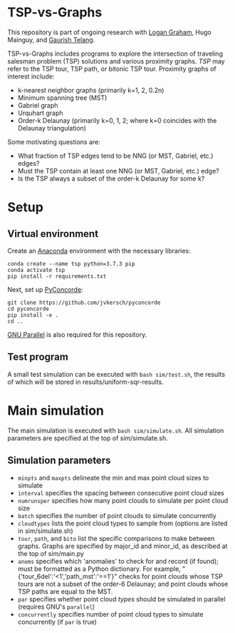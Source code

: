 # TSP-vs-Graphs
This repository is part of ongoing research with [Logan Graham](https://github.com/LoganDGraham), Hugo Mainguy, and 
[Gaurish Telang](https://github.com/gtelang).

TSP-vs-Graphs includes programs to explore the intersection of traveling salesman problem (TSP) solutions and various proximity graphs. _TSP_ may refer to the TSP tour, TSP path, or bitonic TSP tour. Proximity graphs of interest include:
- k-nearest neighbor graphs (primarily k=1, 2, 0.2n)
- Minimum spanning tree (MST)
- Gabriel graph
- Urquhart graph
- Order-k Delaunay (primarily k=0, 1, 2; where k=0 coincides with the Delaunay triangulation)

Some motivating questions are:
- What fraction of TSP edges tend to be NNG (or MST, Gabriel, etc.) edges?
- Must the TSP contain at least one NNG (or MST, Gabriel, etc.) edge?
- Is the TSP always a subset of the order-k Delaunay for some k?

# Setup
## Virtual environment
Create an [Anaconda](https://www.anaconda.com) environment with the necessary libraries:
```
conda create --name tsp python=3.7.3 pip
conda activate tsp
pip install -r requirements.txt
```
Next, set up [PyConcorde](https://github.com/jvkersch/pyconcorde):
```
git clone https://github.com/jvkersch/pyconcorde
cd pyconcorde
pip install -e .
cd ..
```
[GNU Parallel](https://www.gnu.org/software/parallel/) is also required for this repository.

## Test program
A small test simulation can be executed with `bash sim/test.sh`, the results of which will be stored in results/uniform-sqr-results.

# Main simulation
The main simulation is executed with `bash sim/simulate.sh`. All simulation parameters are specified at the top of sim/simulate.sh.
## Simulation parameters
- `minpts` and `maxpts` delineate the min and max point cloud sizes to simulate
- `interval` specifies the spacing between consecutive point cloud sizes
- `numrunsper` specifies how many point clouds to simulate per point cloud size
- `batch` specifies the number of point clouds to simulate concurrently
- `cloudtypes` lists the point cloud types to sample from (options are listed in sim/simulate.sh)
- `tour`, `path`, and `bito` list the specific comparisons to make between graphs. Graphs are specified by major_id and minor_id, as described at the top of sim/main.py
- `anoms` specifies which 'anomalies' to check for and record (if found); must be formatted as a Python dictionary. For example, "{'tour_6del':'<1','path_mst':'==1'}" checks for point clouds whose TSP tours are not a subset of the order-6 Delaunay; and point clouds whose TSP paths are equal to the MST.
- `par` specifies whether point cloud _types_ should be simulated in parallel (requires GNU's `parallel`)
- `concurrently` specifies number of point cloud types to simulate concurrently (if `par` is true)
